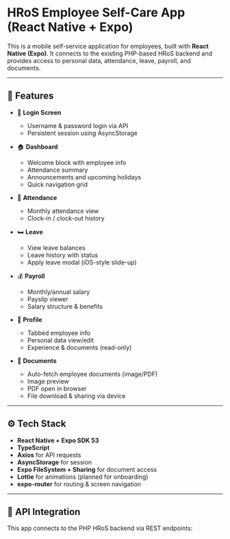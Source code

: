 # HRoS Employee Self-Care App (React Native + Expo)

This is a mobile self-service application for employees, built with **React Native (Expo)**. It connects to the existing PHP-based HRoS backend and provides access to personal data, attendance, leave, payroll, and documents.

---

## 🚀 Features

- 🔐 **Login Screen**
  - Username & password login via API
  - Persistent session using AsyncStorage

- 🏠 **Dashboard**
  - Welcome block with employee info
  - Attendance summary
  - Announcements and upcoming holidays
  - Quick navigation grid

- 📆 **Attendance**
  - Monthly attendance view
  - Clock-in / clock-out history

- 🛏️ **Leave**
  - View leave balances
  - Leave history with status
  - Apply leave modal (iOS-style slide-up)

- 💰 **Payroll**
  - Monthly/annual salary
  - Payslip viewer
  - Salary structure & benefits

- 👤 **Profile**
  - Tabbed employee info
  - Personal data view/edit
  - Experience & documents (read-only)

- 📂 **Documents**
  - Auto-fetch employee documents (image/PDF)
  - Image preview
  - PDF open in browser
  - File download & sharing via device

---

## ⚙️ Tech Stack

- **React Native + Expo SDK 53**
- **TypeScript**
- **Axios** for API requests
- **AsyncStorage** for session
- **Expo FileSystem + Sharing** for document access
- **Lottie** for animations (planned for onboarding)
- **expo-router** for routing & screen navigation

---

## 📡 API Integration

This app connects to the PHP HRoS backend via REST endpoints:




